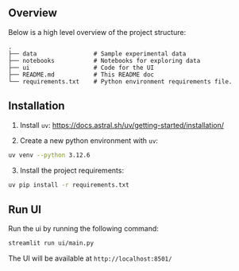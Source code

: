 
## Overview

Below is a high level overview of the project structure:
```
.
├── data                # Sample experimental data
├── notebooks           # Notebooks for exploring data
├── ui                  # Code for the UI
├── README.md           # This README doc
└── requirements.txt    # Python environment requirements file.
```


## Installation

1. Install `uv`: https://docs.astral.sh/uv/getting-started/installation/

2. Create a new python environment with `uv`:
```sh
uv venv --python 3.12.6 
```

3. Install the project requirements:

```sh
uv pip install -r requirements.txt
```

## Run UI

Run the ui by running the following command:

```sh
streamlit run ui/main.py
```

The UI will be available at `http://localhost:8501/`